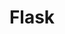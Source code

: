 ---
title: Flask
tags: ["flask", "chemistry", "laboratory", "science", "experiment", "liquid"]
icon: flask
svg: '<svg xmlns="http://www.w3.org/2000/svg" width="24" height="24" fill="none" viewBox="0 0 24 24" stroke-width="1.5" stroke-linecap="round" stroke-linejoin="round" stroke="currentColor"><path d="M9.894 3.5v8l-3.66 3.965c-.932 1.265-2.795 3.276-.948 4.622.568.413 1.615.413 3.71.413h6.009c2.094 0 3.141 0 3.709-.413 1.847-1.346-.016-3.357-.949-4.622l-3.66-3.965v-8m-4.21 0h4.21m-4.21 0H8.84m5.265 0h1.053"/></svg>'
---